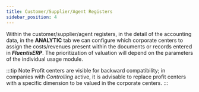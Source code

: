 ```yaml
---
title: Customer/Supplier/Agent Registers
sidebar_position: 4
---
```


Within the customer/supplier/agent registers, in the detail of the accounting data, in the **ANALYTIC** tab we can configure which corporate centers to assign the costs/revenues present within the documents or records entered in ***FluentisERP***. The prioritization of valuation will depend on the parameters of the individual usage module.

:::tip Note 
Profit centers are visible for backward compatibility; in companies with *Controlling* active, it is advisable to replace profit centers with a specific dimension to be valued in the corporate centers.
:::